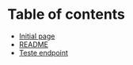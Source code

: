# Table of contents

* [Initial page](README.md)
* [README](frontend.md)
* [Teste endpoint](untitled.md)

